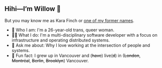 ## Hihi—I’m Willow 👋

But you may know me as Kara Finch or [one of my former names](./NAMES.md).

- 💃 Who I am: I'm a 26-year-old trans, queer woman.
- 👩‍💻 What I do: I'm a multi-disciplinary software developer with a focus on infrastructure and operating distributed systems.
- 🌻 Ask me about: Why I love working at the intersection of people and systems.
- 🥕 Fun fact: I grew up in Vancouver and (~~have~~) live(~~d~~) in (~~London~~, ~~Montréal~~, ~~Berlin~~, ~~Brooklyn~~) Vancouver.
